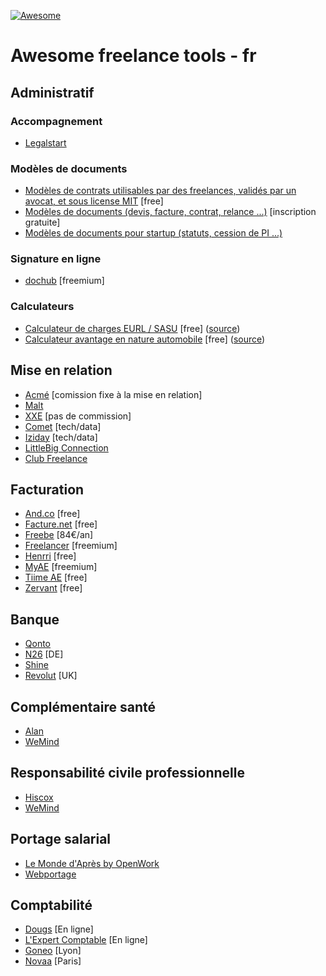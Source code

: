 [![Awesome](https://awesome.re/badge.svg)](https://awesome.re)

# Awesome freelance tools - fr

## Administratif

### Accompagnement
+ [Legalstart](https://www.legalstart.fr/)

### Modèles de documents
+ [Modèles de contrats utilisables par des freelances, validés par un avocat, et sous license MIT](https://github.com/purban/contrats-francais) [free]
+ [Modèles de documents (devis, facture, contrat, relance ...)](https://www.soto.works/resourcescenter) [inscription gratuite]
+ [Modèles de documents pour startup (statuts, cession de PI ...)](https://www.jurismatic.com/)

### Signature en ligne
+ [dochub](https://dochub.com/) [freemium]

### Calculateurs
+ [Calculateur de charges EURL / SASU](http://antoineviau.com/eurl-sasu/) [free] ([source](https://github.com/AntoineViau/eurl-sasu))
+ [Calculateur avantage en nature automobile](https://adriantombu.github.io/avantage-nature-auto/) [free] ([source](https://github.com/adriantombu/avantage-nature-auto))

## Mise en relation

+ [Acmé](https://www.joinacme.co/) [comission fixe à la mise en relation]
+ [Malt](https://www.malt.fr/)
+ [XXE](https://www.xxe.fr/) [pas de commission]
+ [Comet](https://www.hellocomet.co/) [tech/data]
+ [Iziday](https://www.iziday.com/) [tech/data]
+ [LittleBig Connection](https://www.littlebigconnection.com/fr/)
+ [Club Freelance](https://www.club-freelance.com/fr/)

## Facturation

+ [And.co](https://www.and.co/) [free]
+ [Facture.net](https://facture.net) [free]
+ [Freebe](https://www.freebe.me/) [84€/an]
+ [Freelancer](https://freelancer-app.fr/) [freemium]
+ [Henrri](https://henrri.net) [free]
+ [MyAE](https://www.myae.fr/) [freemium]
+ [Tiime AE](https://www.tiime-ae.fr/) [free]
+ [Zervant](https://www.zervant.com/) [free]

## Banque

+ [Qonto](https://qonto.eu/)
+ [N26](https://next.n26.com/fr-fr/) [DE]
+ [Shine](https://shine.fr/)
+ [Revolut](https://www.revolut.com/fr/) [UK]

## Complémentaire santé

+ [Alan](https://alan.eu/)
+ [WeMind](https://www.wemind.io/)

## Responsabilité civile professionnelle

+ [Hiscox](https://www.hiscox.fr/)
+ [WeMind](https://www.wemind.io/)

## Portage salarial

+ [Le Monde d'Après by OpenWork](https://www.lemonde-apres.com/)
+ [Webportage](https://www.webportage.com/)

## Comptabilité

+ [Dougs](https://www.dougs.fr/) [En ligne]
+ [L'Expert Comptable](https://www.l-expert-comptable.com/) [En ligne]
+ [Goneo](https://www.goneo-expertise.com/) [Lyon]
+ [Novaa](http://www.novaa-expertise.com/) [Paris]
